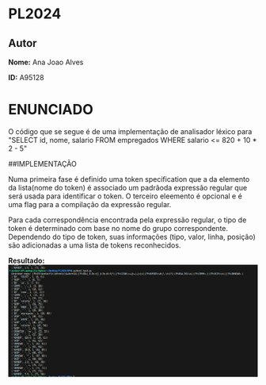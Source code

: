 # PL2024

## Autor 

**Nome:** Ana Joao Alves

**ID:** A95128

# ENUNCIADO

O código que se segue é de uma implementação de analisador léxico para "SELECT id, nome, salario FROM empregados WHERE salario <= 820 + 10 * 2 - 5"


##IMPLEMENTAÇÃO

Numa primeira fase é definido uma token specification que a da elemento da lista(nome do token) é associado um padrãoda expressão regular que será usada para identificar o token.
O terceiro eleemento é opcional e é uma flag para a compilação da expressão regular.


Para cada correspondência encontrada pela expressão regular, o tipo de token é determinado com base no nome do grupo correspondente. Dependendo do tipo de token, suas informações (tipo, valor, linha, posição) são adicionadas a uma lista de tokens reconhecidos.



**Resultado:** 
![Texto Alternativo](output.png)
